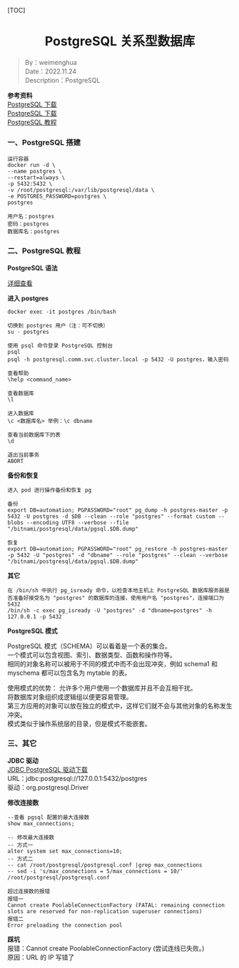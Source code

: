 [TOC]

<h1 align="center">PostgreSQL 关系型数据库</h1>

> By：weimenghua  
> Date：2022.11.24  
> Description：PostgreSQL

**参考资料**  
[PostgreSQL 下载](https://www.enterprisedb.com/downloads/postgres-postgresql-downloads)  
[PostgreSQL 下载](https://www.postgresql.org/download/linux/redhat/)  
[PostgreSQL 教程](https://www.runoob.com/postgresql/postgresql-tutorial.html)



### 一、PostgreSQL 搭建

```
运行容器
docker run -d \
--name postgres \
--restart=always \
-p 5432:5432 \
-v /root/postgresql:/var/lib/postgresql/data \
-e POSTGRES_PASSWORD=postgres \
postgres

用户名：postgres
密码：postgres
数据库名：postgres
```



### 二、PostgreSQL 教程

**PostgreSQL 语法**

[详细查看](./PostgreSQL.sql)

**进入 postgres**
```
docker exec -it postgres /bin/bash

切换到 postgres 用户（注：可不切换）
su - postgres

使用 psql 命令登录 PostgreSQL 控制台
psql
psql -h postgresql.comm.svc.cluster.local -p 5432 -U postgres，输入密码

查看帮助
\help <command_name>

查看数据库
\l

进入数据库
\c <数据库名> 举例：\c dbname

查看当前数据库下的表
\d

退出当前事务
ABORT 
```

**备份和恢复**
```
进入 pod 进行操作备份和恢复 pg

备份
export DB=automation; PGPASSWORD="root" pg_dump -h postgres-master -p 5432 -U postgres -d $DB --clean --role "postgres" --format custom --blobs --encoding UTF8 --verbose --file "/bitnami/postgresql/data/pgsql.$DB.dump"

恢复
export DB=automation; PGPASSWORD="root" pg_restore -h postgres-master -p 5432 -U "postgres" -d "dbname" --role "postgres" --clean --verbose "/bitnami/postgresql/data/pgsql.$DB.dump"
```

**其它**
```
在 /bin/sh 中执行 pg_isready 命令，以检查本地主机上 PostgreSQL 数据库服务器是否准备好接受名为 "postgres" 的数据库的连接，使用用户名 "postgres"，连接端口为 5432
/bin/sh -c exec pg_isready -U "postgres" -d "dbname=postgres" -h 127.0.0.1 -p 5432
```

**PostgreSQL 模式**

PostgreSQL 模式（SCHEMA）可以看着是一个表的集合。  
一个模式可以包含视图、索引、数据类型、函数和操作符等。  
相同的对象名称可以被用于不同的模式中而不会出现冲突，例如 schema1 和 myschema 都可以包含名为 mytable 的表。

使用模式的优势：
允许多个用户使用一个数据库并且不会互相干扰。  
将数据库对象组织成逻辑组以便更容易管理。  
第三方应用的对象可以放在独立的模式中，这样它们就不会与其他对象的名称发生冲突。  
模式类似于操作系统层的目录，但是模式不能嵌套。



### 三、其它

**JDBC 驱动**  
[JDBC PostgreSQL 驱动下载](https://jdbc.postgresql.org/download/)    
URL：jdbc:postgresql://127.0.0.1:5432/postgres  
驱动：org.postgresql.Driver

**修改连接数**

```
--查看 pgsql 配置的最大连接数
show max_connections;

-- 修改最大连接数
-- 方式一
alter system set max_connections=10;
-- 方式二
-- cat /root/postgresql/postgresql.conf |grep max_connections
-- sed -i 's/max_connections = 5/max_connections = 10/' /root/postgresql/postgresql.conf

超过连接数的报错
报错一
Cannot create PoolableConnectionFactory (FATAL: remaining connection slots are reserved for non-replication superuser connections)
报错二
Error preloading the connection pool
```


**踩坑**  
报错：Cannot create PoolableConnectionFactory (尝试连线已失败。)  
原因：URL 的 IP 写错了